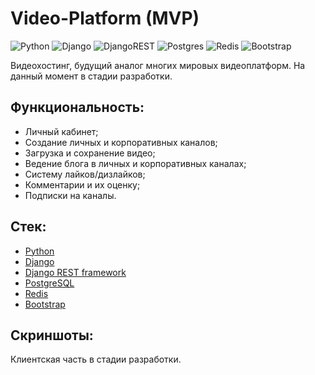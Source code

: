 # Video-Platform (MVP)

![Python](https://img.shields.io/badge/python-3670A0?style=style-flat&logo=python&logoColor=ffdd54)
![Django](https://img.shields.io/badge/django-%23092E20.svg?style=style-flat&logo=django&logoColor=white)
![DjangoREST](https://img.shields.io/badge/DJANGO-REST-ff1709?style=style-flat&logo=django&logoColor=white&color=ff1709&labelColor=gray)
![Postgres](https://img.shields.io/badge/postgres-%23316192.svg?style=style-flat&logo=postgresql&logoColor=white)
![Redis](https://img.shields.io/badge/redis-%23DD0031.svg?style=style-flat&logo=redis&logoColor=white)
![Bootstrap](https://img.shields.io/badge/bootstrap-%238511FA.svg?style=style-flat&logo=bootstrap&logoColor=white)

Видеохостинг, будущий аналог многих мировых видеоплатформ. На данный момент в стадии разработки.

## Функциональность:

- Личный кабинет;
- Создание личных и корпоративных каналов;
- Загрузка и сохранение видео;
- Ведение блога в личных и корпоративных каналах;
- Систему лайков/дизлайков;
- Комментарии и их оценку;
- Подписки на каналы.

## Стек:

- [Python](https://www.python.org/downloads/)
- [Django](https://www.djangoproject.com/download/)
- [Django REST framework](https://www.django-rest-framework.org/)
- [PostgreSQL](https://www.postgresql.org/)
- [Redis](https://redis.io/downloads/)
- [Bootstrap](https://getbootstrap.com/)

## Скриншоты:

Клиентская часть в стадии разработки.
